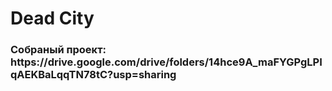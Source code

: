 # Dead City
<h3 align="left">Собраный проект: https://drive.google.com/drive/folders/14hce9A_maFYGPgLPIqAEKBaLqqTN78tC?usp=sharing </h3>
